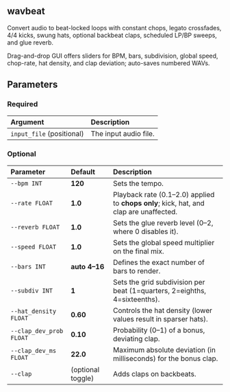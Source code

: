 ## wavbeat

Convert audio to beat-locked loops with constant chops, legato crossfades, 4/4 kicks, swung hats, optional backbeat claps, scheduled LP/BP sweeps, and glue reverb.  

Drag-and-drop GUI offers sliders for BPM, bars, subdivision, global speed, chop-rate, hat density, and clap deviation; auto-saves numbered WAVs.  

## Parameters

### Required

| Argument | Description |
| :--- | :--- |
| `input_file` (positional) | The input audio file. |

### Optional

| Parameter | Default | Description |
| :--- | :--- | :--- |
| `--bpm INT` | **120** | Sets the tempo. |
| `--rate FLOAT` | **1.0** | Playback rate (0.1–2.0) applied to **chops only**; kick, hat, and clap are unaffected. |
| `--reverb FLOAT` | **1.0** | Sets the glue reverb level (0–2, where 0 disables it). |
| `--speed FLOAT` | **1.0** | Sets the global speed multiplier on the final mix. |
| `--bars INT` | **auto 4–16** | Defines the exact number of bars to render. |
| `--subdiv INT` | **1** | Sets the grid subdivision per beat (1=quarters, 2=eighths, 4=sixteenths). |
| `--hat_density FLOAT` | **0.60** | Controls the hat density (lower values result in sparser hats). |
| `--clap_dev_prob FLOAT` | **0.10** | Probability (0–1) of a bonus, deviating clap. |
| `--clap_dev_ms FLOAT` | **22.0** | Maximum absolute deviation (in milliseconds) for the bonus clap. |
| `--clap` | (optional toggle) | Adds claps on backbeats. |

